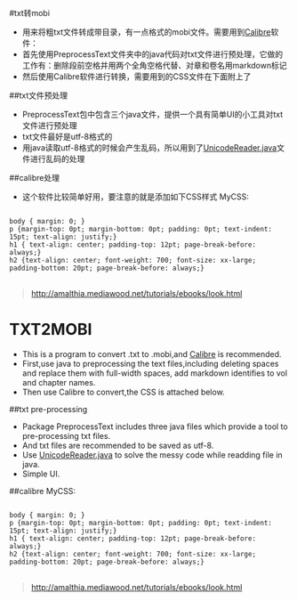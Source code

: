 #txt转mobi
- 用来将粗txt文件转成带目录，有一点格式的mobi文件。需要用到[Calibre](https://calibre-ebook.com/download)软件：
- 首先使用PreprocessText文件夹中的java代码对txt文件进行预处理，它做的工作有：删除段前空格并用两个全角空格代替、对章和卷名用markdown标记
- 然后使用Calibre软件进行转换，需要用到的CSS文件在下面附上了
 
##txt文件预处理
- PreprocessText包中包含三个java文件，提供一个具有简单UI的小工具对txt文件进行预处理
- txt文件最好是utf-8格式的
- 用java读取utf-8格式的时候会产生乱码，所以用到了[UnicodeReader.java](http://akini.mbnet.fi/java/unicodereader/UnicodeReader.java.txt)文件进行乱码的处理

##calibre处理
- 这个软件比较简单好用，要注意的就是添加如下CSS样式
MyCSS:
<pre>
<code>
body { margin: 0; }
p {margin-top: 0pt; margin-bottom: 0pt; padding: 0pt; text-indent: 15pt; text-align: justify;}
h1 { text-align: center; padding-top: 12pt; page-break-before: always;}
h2 {text-align: center; font-weight: 700; font-size: xx-large; padding-bottom: 20pt; page-break-before: always;}
</code>
</pre>
> http://amalthia.mediawood.net/tutorials/ebooks/look.html


# TXT2MOBI
- This is a program to convert .txt to .mobi,and [Calibre](https://calibre-ebook.com/download) is recommended.
- First,use java to preprocessing the text files,including deleting spaces and replace them with full-width spaces, add markdown identifies to vol and chapter names.
- Then use Calibre to convert,the CSS is attached below.

##txt pre-processing
- Package PreprocessText includes three java files which provide a tool to pre-processing txt files.
- And txt files are recommended to be saved as utf-8.
- Use [UnicodeReader.java](http://akini.mbnet.fi/java/unicodereader/UnicodeReader.java.txt) to solve the messy code while readding file in java.
- Simple UI.

##calibre 
MyCSS:
<pre>
<code>
body { margin: 0; }
p {margin-top: 0pt; margin-bottom: 0pt; padding: 0pt; text-indent: 15pt; text-align: justify;}
h1 { text-align: center; padding-top: 12pt; page-break-before: always;}
h2 {text-align: center; font-weight: 700; font-size: xx-large; padding-bottom: 20pt; page-break-before: always;}
</code>
</pre>
> http://amalthia.mediawood.net/tutorials/ebooks/look.html
